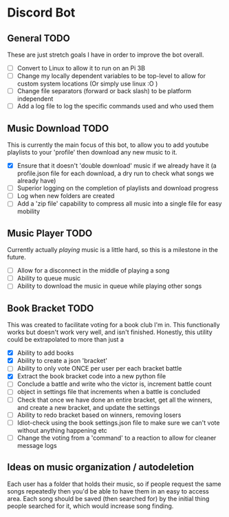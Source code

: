 # Discord Bot

## General TODO

These are just stretch goals I have in order to improve the bot overall.

- [ ] Convert to Linux to allow it to run on an Pi 3B
- [ ] Change my locally dependent variables to be top-level to allow for custom system locations (Or simply use linux :O )
- [ ] Change file separators (forward or back slash) to be platform independent
- [ ] Add a log file to log the specific commands used and who used them

## Music Download TODO

This is currently the main focus of this bot, to allow you to add youtube playlists to your 'profile' then download any new music to it.

- [x] Ensure that it doesn't 'double download' music if we already have it (a profile.json file for each download, a dry run to check what songs we already have)
- [ ] Superior logging on the completion of playlists and download progress
- [ ] Log when new folders are created
- [ ] Add a 'zip file' capability to compress all music into a single file for easy mobility

## Music Player TODO

Currently actually _playing_ music is a little hard, so this is a milestone in the future.

- [ ] Allow for a disconnect in the middle of playing a song
- [ ] Ability to queue music
- [ ] Ability to download the music in queue while playing other songs

## Book Bracket TODO

This was created to facilitate voting for a book club I'm in. This functionally works but doesn't work very well, and isn't finished.
Honestly, this utility could be extrapolated to more than just a 

- [x] Ability to add books
- [x] Ability to create a json 'bracket'
- [ ] Ability to only vote ONCE per user per each bracket battle
- [x] Extract the book bracket code into a new python file
- [ ] Conclude a battle and write who the victor is, increment battle count
- [ ] object in settings file that increments when a battle is concluded
- [ ] Check that once we have done an entire bracket, get all the winners, and create a new bracket, and update the settings
- [ ] Ability to redo bracket based on winners, removing losers
- [ ] Idiot-check using the book settings.json file to make sure we can't vote without anything happening etc
- [ ] Change the voting from a 'command' to a reaction to allow for cleaner message logs

## Ideas on music organization / autodeletion

Each user has a folder that holds their music, so if people request the same songs repeatedly then you'd be able to have them in an easy to access area.
Each song should be saved (then searched for) by the initial thing people searched for it, which would increase song finding.
